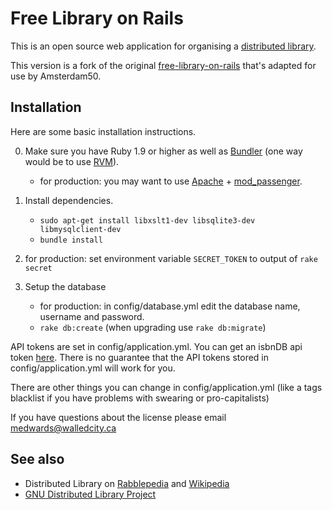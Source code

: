 Free Library on Rails
=====================

This is an open source web application for organising a
[distributed library](https://en.wikipedia.org/wiki/Distributed_library).

This version is a fork of the original [free-library-on-rails](https://github.com/medwards/free-library-on-rails)
that's adapted for use by Amsterdam50.


Installation
------------

Here are some basic installation instructions.

0. Make sure you have Ruby 1.9 or higher as well as [Bundler](http://bundler.io/)
   (one way would be to use [RVM](https://rvm.io/rvm/install)).
   - for production: you may want to use [Apache](http://httpd.apache.org/) +
     [mod_passenger](https://www.phusionpassenger.com/).

1. Install dependencies.
   - `sudo apt-get install libxslt1-dev libsqlite3-dev libmysqlclient-dev`
   - `bundle install`

2. for production: set environment variable `SECRET_TOKEN` to output of `rake secret`

3. Setup the database
   - for production: in config/database.yml edit the database name, username and password.
   - `rake db:create` (when upgrading use `rake db:migrate`)

API tokens are set in config/application.yml.
You can get an isbnDB api token [here](https://isbndb.com/account/create.html).
There is no guarantee that the API tokens stored in config/application.yml will work for you.

There are other things you can change in config/application.yml (like a tags blacklist if you have problems with swearing or pro-capitalists)


If you have questions about the license please email medwards@walledcity.ca


See also
--------

* Distributed Library on
    [Rabblepedia](http://rabble.ca/toolkit/rabblepedia/distributed-library) and
    [Wikipedia](https://en.wikipedia.org/wiki/Distributed_library)
* [GNU Distributed Library Project](http://www.nongnu.org/dlp/index.html)

